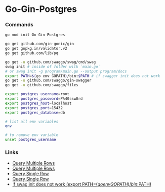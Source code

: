 # Go-Gin-Postgres

### Commands
```sh
go mod init Go-Gin-Postgres

go get github.com/gin-gonic/gin
go get gopkg.in/validator.v2
go get github.com/lib/pq

go get -u github.com/swaggo/swag/cmd/swag
swag init # inside of folder with `main.go`
# or swag init -g program/main.go --output program/docs
export PATH=$(go env GOPATH)/bin:$PATH # if swagger init does not work
go get -u github.com/swaggo/gin-swagger
go get -u github.com/swaggo/files

export postgres_username=root
export postgres_password=P%40ssw0rd
export postgres_host=localhost
export postgres_port=15432
export postgres_database=db

# list all env variables
env

# to remove env variable
unset postgres_username
```
### Links
* [Query Multiple Rows](https://golang.org/doc/database/querying#multiple_rows)
* [Query Multiple Rows](https://www.calhoun.io/querying-for-multiple-records-with-gos-sql-package/)
* [Query Single Row](https://golang.org/doc/database/querying#single_row)
* [Query Single Row](https://www.calhoun.io/querying-for-a-single-record-using-gos-database-sql-package/)
* [If swag init does not work (export PATH=$(go env GOPATH)/bin:$PATH)](https://github.com/swaggo/swag/issues/197)